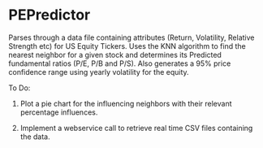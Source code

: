 PEPredictor
===========

Parses through a data file containing attributes (Return, Volatility, Relative Strength etc) for US Equity Tickers. Uses the KNN algorithm to find the nearest neighbor for a given stock and determines its Predicted fundamental ratios (P/E, P/B and P/S). Also generates a 95% price confidence range using yearly volatility for the equity.

To Do:

1) Plot a pie chart for the influencing neighbors with their relevant percentage influences.

2) Implement a webservice call to retrieve real time CSV files containing the data.